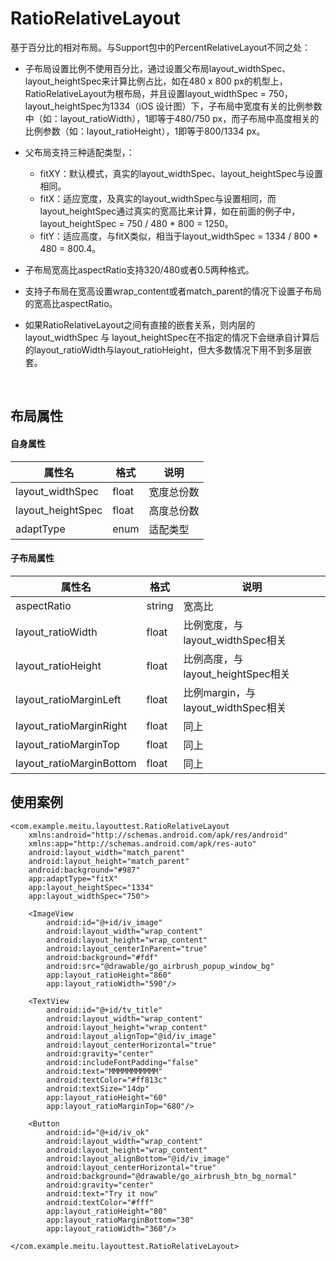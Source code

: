 # RatioRelativeLayout

基于百分比的相对布局。与Support包中的PercentRelativeLayout不同之处：

- 子布局设置比例不使用百分比，通过设置父布局layout_widthSpec、layout_heightSpec来计算比例占比，如在480 x 800 px的机型上，RatioRelativeLayout为根布局，并且设置layout_widthSpec = 750，layout_heightSpec为1334（iOS 设计图）下，子布局中宽度有关的比例参数中（如：layout_ratioWidth），1即等于480/750 px，而子布局中高度相关的比例参数（如：layout_ratioHeight），1即等于800/1334 px。

- 父布局支持三种适配类型，：
  - fitXY：默认模式，真实的layout_widthSpec、layout_heightSpec与设置相同。
  - fitX：适应宽度，及真实的layout_widthSpec与设置相同，而layout_heightSpec通过真实的宽高比来计算，如在前面的例子中，layout_heightSpec = 750 / 480 * 800 = 1250。
  - fitY：适应高度，与fitX类似，相当于layout_widthSpec = 1334 / 800 * 480 = 800.4。

- 子布局宽高比aspectRatio支持320/480或者0.5两种格式。

- 支持子布局在宽高设置wrap_content或者match_parent的情况下设置子布局的宽高比aspectRatio。

- 如果RatioRelativeLayout之间有直接的嵌套关系，则内层的layout_widthSpec 与 layout_heightSpec在不指定的情况下会继承自计算后的layout_ratioWidth与layout_ratioHeight，但大多数情况下用不到多层嵌套。

  ​

## 布局属性

#### 自身属性

| 属性名               | 格式    | 说明    |
| ----------------- | ----- | ----- |
| layout_widthSpec  | float | 宽度总份数 |
| layout_heightSpec | float | 高度总份数 |
| adaptType         | enum  | 适配类型  |

#### 子布局属性

| 属性名                      | 格式     | 说明                           |
| ------------------------ | ------ | ---------------------------- |
| aspectRatio              | string | 宽高比                          |
| layout_ratioWidth        | float  | 比例宽度，与layout_widthSpec相关     |
| layout_ratioHeight       | float  | 比例高度，与layout_heightSpec相关    |
| layout_ratioMarginLeft   | float  | 比例margin，与layout_widthSpec相关 |
| layout_ratioMarginRight  | float  | 同上                           |
| layout_ratioMarginTop    | float  | 同上                           |
| layout_ratioMarginBottom | float  | 同上                           |



## 使用案例



```
<com.example.meitu.layouttest.RatioRelativeLayout
    xmlns:android="http://schemas.android.com/apk/res/android"
    xmlns:app="http://schemas.android.com/apk/res-auto"
    android:layout_width="match_parent"
    android:layout_height="match_parent"
    android:background="#987"
    app:adaptType="fitX"
    app:layout_heightSpec="1334"
    app:layout_widthSpec="750">

    <ImageView
        android:id="@+id/iv_image"
        android:layout_width="wrap_content"
        android:layout_height="wrap_content"
        android:layout_centerInParent="true"
        android:background="#fdf"
        android:src="@drawable/go_airbrush_popup_window_bg"
        app:layout_ratioHeight="860"
        app:layout_ratioWidth="590"/>

    <TextView
        android:id="@+id/tv_title"
        android:layout_width="wrap_content"
        android:layout_height="wrap_content"
        android:layout_alignTop="@id/iv_image"
        android:layout_centerHorizontal="true"
        android:gravity="center"
        android:includeFontPadding="false"
        android:text="MMMMMMMMMMM"
        android:textColor="#ff813c"
        android:textSize="14dp"
        app:layout_ratioHeight="60"
        app:layout_ratioMarginTop="680"/>
    
    <Button
        android:id="@+id/iv_ok"
        android:layout_width="wrap_content"
        android:layout_height="wrap_content"
        android:layout_alignBottom="@id/iv_image"
        android:layout_centerHorizontal="true"
        android:background="@drawable/go_airbrush_btn_bg_normal"
        android:gravity="center"
        android:text="Try it now"
        android:textColor="#fff"
        app:layout_ratioHeight="80"
        app:layout_ratioMarginBottom="30"
        app:layout_ratioWidth="360"/>

</com.example.meitu.layouttest.RatioRelativeLayout>
```